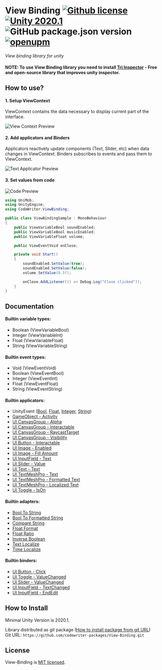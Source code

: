 # View Binding [![Github license](https://img.shields.io/github/license/codewriter-packages/View-Binding.svg?style=flat-square)](#) [![Unity 2020.1](https://img.shields.io/badge/Unity-2020.1+-2296F3.svg?style=flat-square)](#) ![GitHub package.json version](https://img.shields.io/github/package-json/v/codewriter-packages/View-Binding?style=flat-square) [![openupm](https://img.shields.io/npm/v/com.codewriter.view-binding?label=openupm&registry_uri=https://package.openupm.com)](https://openupm.com/packages/com.codewriter.view-binding/)
_View binding library for unity_

#### NOTE: To use View Binding library you need to install [Tri Inspector](https://github.com/codewriter-packages/Tri-Inspector) - Free and open-source library that improves unity inspector.

## How to use?

#### 1. Setup ViewContext
ViewContext contains the data necessary to display current part of the interface.

![View Context Preview](https://user-images.githubusercontent.com/26966368/160893683-222809f4-8753-41ca-967e-78864f4c75e6.png)

#### 2. Add applicators and Binders

Applicators reactively update components (Text, Slider, etc) when data changes in ViewContext. 
Binders subscribes to events and pass them to ViewContext.

![Text Applicator Preview](https://user-images.githubusercontent.com/26966368/160635846-c5fcbf6f-633b-4eda-b14e-ac4783a07cf2.png)

#### 3. Set values from code

![Code Preview](https://user-images.githubusercontent.com/26966368/160636024-ee024ecf-98a3-4571-b29b-8638fb80e7d1.png)

```csharp
using UniMob;
using UnityEngine;
using CodeWriter.ViewBinding;

public class ViewBindingSample : MonoBehaviour
{
    public ViewVariableBool soundEnabled;
    public ViewVariableBool musicEnabled;
    public ViewVariableFloat volume;

    public ViewEventVoid onClose;

    private void Start()
    {
        soundEnabled.SetValue(true);
        soundEnabled.SetValue(false);
        volume.SetValue(0.5f);

        onClose.AddListener(() => Debug.Log("Close clicked"));
    }
}
```

## Documentation

#### Builtin variable types:
- Boolean (ViewVariableBool)
- Integer (ViewVariableInt)
- Float (ViewVariableFloat)
- String (ViewVariableString)

#### Builtin event types:
- Void (ViewEventVoid)
- Boolean (ViewEventBool)
- Integer (ViewEventInt)
- Float (ViewEventFloat)
- String (ViewEventString)

#### Builtin applicators:
- UnityEvent ([Bool](./Runtime/Applicators/UnityEvent/UnityEventBoolApplicator.cs), [Float](./Runtime/Applicators/UnityEvent/UnityEventFloatApplicator.cs), [Integer](./Runtime/Applicators/UnityEvent/UnityEventIntApplicator.cs), [String](./Runtime/Applicators/UnityEvent/UnityEventStringApplicator.cs))
- [GameObject - Activity](./Runtime/Applicators/GameObjectActivityApplicator.cs)
- [UI CanvasGroup - Alpha](./Runtime/Applicators/UI/CanvasGroupAlphaApplicator.cs)
- [UI CanvasGroup - Interactable](./Runtime/Applicators/UI/CanvasGroupInteractableApplicator.cs)
- [UI CanvasGroup - RaycastTarget](./Runtime/Applicators/UI/CanvasGroupRaycastTargetApplicator.cs)
- [UI CanvasGroup - Visibility](./Runtime/Applicators/UI/CanvasGroupVisibilityApplicator.cs)
- [UI Button - Interactable](./Runtime/Applicators/UI/ButtonInteractableApplicator.cs)
- [UI Image - Enabled](./Runtime/Applicators/UI/ImageEnabledApplicator.cs)
- [UI Image - Fill Amount](./Runtime/Applicators/UI/ImageFillAmountApplicator.cs)
- [UI InputField - Text](./Runtime/Applicators/UI/InputFieldApplicator.cs)
- [UI Slider - Value](./Runtime/Applicators/UI/SliderValueApplicator.cs)
- [UI Text - Text](./Runtime/Applicators/UI/TextApplicator.cs)
- [UI TextMeshPro - Text](./Runtime/Applicators/UI/TMPTextApplicator.cs)
- [UI TextMeshPro - Formatted Text](./Runtime/Applicators/UI/FormattedTMPTextApplicator.cs)
- [UI TextMeshPro - Localized Text](./Runtime/Applicators/UI/LocalizedTMPTextApplicator.cs)
- [UI Toggle - IsOn](./Runtime/Applicators/UI/ToggleApplicator.cs)

#### Builtin adapters:
- [Bool To String](./Runtime/Applicators/Adapters/BoolToStringAdapter.cs)
- [Bool To Formatted String](./Runtime/Applicators/Adapters/BoolToFormattedStringAdapter.cs)
- [Compare String](./Runtime/Applicators/Adapters/CompareStringAdapter.cs)
- [Float Format](./Runtime/Applicators/Adapters/FloatFormatAdapter.cs)
- [Float Ratio](./Runtime/Applicators/Adapters/FloatRatioAdapter.cs)
- [Inverse Boolean](./Runtime/Applicators/Adapters/InverseBoolAdapter.cs)
- [Text Localize](./Runtime/Applicators/Adapters/TextLocalizeAdapter.cs)
- [Time Localize](./Runtime/Applicators/Adapters/TimeLocalizeAdapter.cs)

#### Builtin binders:
- [UI Button - Click](./Runtime/Binders/UI/ButtonClickBinder.cs)
- [UI Toggle - ValueChanged](./Runtime/Binders/UI/ToggleValueChangedBinder.cs)
- [UI Slider - ValueChanged](./Runtime/Binders/UI/SliderValueChangedBinder.cs)
- [UI InputField - TextChanged](./Runtime/Binders/UI/InputFieldTextChangedBinder.cs)
- [UI InputField - EndEdit](./Runtime/Binders/UI/InputFieldEndEditBinder.cs)

## How to Install
Minimal Unity Version is 2020.1.

Library distributed as git package ([How to install package from git URL](https://docs.unity3d.com/Manual/upm-ui-giturl.html))
<br>Git URL: `https://github.com/codewriter-packages/View-Binding.git`

## License

View-Binding is [MIT licensed](./LICENSE.md).
